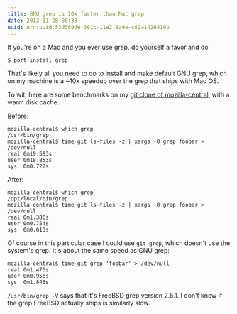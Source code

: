 ```yaml
---
title: GNU grep is 10x faster than Mac grep
date: 2012-11-28 00:30
uuid: urn:uuid:53d569de-391c-11e2-8a9e-c82a1426416b
---
```


If you're on a Mac and you ever use grep, do yourself a favor and do

    $ port install grep

That's likely all you need to do to install and make default GNU grep, which on
my machine is a ~10x speedup over the grep that ships with Mac OS.

To wit, here are some benchmarks on my [git clone of mozilla-central][git-m-c],
with a warm disk cache.

Before:

    mozilla-central$ which grep
    /usr/bin/grep
    mozilla-central$ time git ls-files -z | xargs -0 grep foobar > /dev/null
    real 0m19.583s
    user 0m18.853s
    sys  0m0.722s

After:

    mozilla-central$ which grep
    /opt/local/bin/grep
    mozilla-central$ time git ls-files -z | xargs -0 grep foobar > /dev/null
    real 0m1.386s
    user 0m0.754s
    sys  0m0.613s

Of course in this particular case I could use `git grep`, which doesn't use the
system's grep.  It's about the same speed as GNU grep:

    mozilla-central$ time git grep 'foobar' > /dev/null
    real 0m1.470s
    user 0m0.956s
    sys  0m1.845s

`/usr/bin/grep -V` says that it's FreeBSD grep version 2.5.1.  I don't know if
the grep FreeBSD actually ships is similarly slow.

[git-m-c]: https://github.com/mozilla/mozilla-central/
